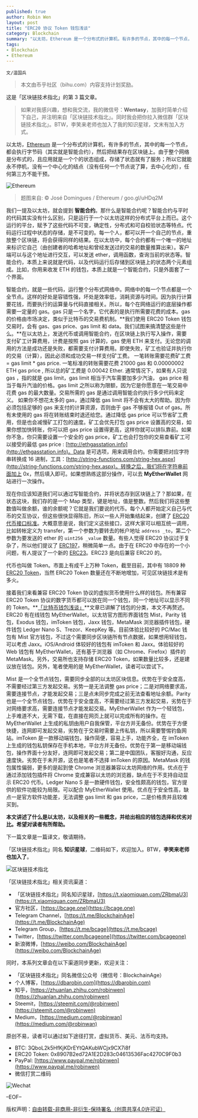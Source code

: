 ```yaml
---
published: true
author: Robin Wen
layout: post
title: "ERC20 协议 Token 钱包浅谈"
category: Blockchain
summary: "以太坊，Ethereum 是一个分布式的计算机，有许多的节点，其中的每一个节点，都会执行字节码（其实就是智能合约），然后把结果存在区块链上。由于整个网络是分布式的，且应用就是一个个的状态组成，存储了状态就有了服务；所以它就能永不停机，没有一个中心化的结点（没有任何一个节点说了算，去中心化的），任何第三方不能干预。本文讲述了什么是以太坊，以及相关的一些概念，并给出相应的钱包选择和优劣对比。希望对读者有所帮助。"
tags:
- Blockchain
- Ethereum
---
```


`文/温国兵`

> 本文由币乎社区（bihu.com）内容支持计划奖励。

这是「区块链技术指北」的第 3 篇文章。

> 如果对我感兴趣，想和我交流，我的微信号：**Wentasy**，加我时简单介绍下自己，并注明来自「区块链技术指北」。同时我会把你拉入微信群「区块链技术指北」。BTW，李笑来老师也加入了我的知识星球，文末有加入方式。

以太坊，[Ethereum](https://www.ethereum.org) 是一个分布式的计算机，有许多的节点，其中的每一个节点，都会执行字节码（其实就是智能合约），然后把结果存在区块链上。由于整个网络是分布式的，且应用就是一个个的状态组成，存储了状态就有了服务；所以它就能永不停机，没有一个中心化的结点（没有任何一个节点说了算，去中心化的），任何第三方不能干预。

![Ethereum](https://i.imgur.com/vW0Z1oB.jpg)

> 题图来自: © José Domingues / Ethereum / goo.gl/uHDq2M

我们一提及以太坊，就会提到 **智能合约**。那什么是智能合约呢？智能合约与平时的代码其实没有什么区别，只是运行于一个以太坊这样的分布式平台上而已。这个运行的平台，赋予了这些代码不可变，确定性，分布式和可自校验状态等特点。代码运行过程中状态的存储，是不可变的。每一个人，都可以开一个自己的节点，重放整个区块链，将会获得同样的结果。在以太坊中，每个合约都有一个唯一的地址来标识它自己（由创建者的哈希地址和曾经发送过的交易的数量推算出来）。客户端可以与这个地址进行交互，可以发送 ether，调用函数，查询当前的状态等。智能合约，本质上来说就是代码，以及代码运行后存储到区块链上的状态两个元素组成。比如，你用来收发 ETH 的钱包，本质上就是一个智能合约，只是外面套了一个界面。

智能合约，就是一些代码，运行整个分布式网络中。网络中的每一个节点都是一个全节点。这样的好处是容错性强，坏处是效率低，消耗资源与时间。因为执行计算要花钱，而要执行的运算量与代码直接相关。所以，每个在网络运行的底层操作都需要一定量的 gas。gas 只是一个名字，它代表的是执行所需要花费的成本。gas 的价格由市场决定，类似于比特币的交易费机制。**我们使用 ERC20 Token 钱包交易时，会有 gas、gas price、gas limit 和 data。我们试图来搞清楚这些是什么。**在以太坊上，发送代币或调用智能合约，在区块链上执行写入操作，需要支付矿工计算费用，计费是按照 gas 计算的，gas 使用 ETH 来支付。无论您的调用的方法是成功还是失败，都需要支付计算费用。即使失败，矿工也验证并执行你的交易（计算），因此必须和成功交易一样支付矿工费。 一笔转账需要花费矿工费 = gas limit * gas price. 一笔标准的转账需要花费 21000 gas 和 0.00000002 ETH gas price , 所以总的矿工费是 0.00042 Ether. 通常情况下，如果有人只说 gas ，指的就是 gas limit，gas limit 相当于汽车需要加多少汽油， gas price 相当于每升汽油的价格。gas limit 之所以称为限额，因为它是你愿意在一笔交易中花费 gas 的最大数量。交易所需的 gas 是通过调用智能合约执行多少代码来定义。 如果你不想花太多的 gas，通过降低 gas limit 将不会有太大的帮助。因为你必须包括足够的 gas 来支付的计算资源，否则由于 gas 不够报错 Out of gas。所有未使用的 gas 将在转账结束时退还给您。通过降低 gas price 可以节省矿工费用，但是也会减慢矿工打包的速度。矿工会优先打包 gas price 设置高的交易，如果你想加快转账，你可以把 gas price 设置得更高，这样你就可以排队靠前。如果你不急，你只需要设置一个安全的 gas price，矿工也会打包你的交易查看矿工可以接受的最低 gas price : [http://ethgasstation.info](http://ethgasstation.info)。Data 是可选项，用来调用合约。你需要把对应字符串转换成 16 进制，工具：[http://string-functions.com/string-hex.aspx](http://string-functions.com/string-hex.aspx)。转换之后，我们将在字符串前面加上 0x，然后填入即可。如果想熟练这部分操作，可以去 **MyEtherWallet** 网站进行一次操作。

现在你应该知道我们可以通过写智能合约，并将状态存到区块链上了？那如果，在状态这块，我们存的是一个 Map 类型，键是地址，值是整数。然后我们将这些整数值叫做余额，谁的余额呢？它就是我们要说的代币。每个人都开始定义自己与代币的交互协议，但这些很快显得陈旧，所以一些人开始集结起来，创建了 [ERC20 代币接口标准](https://github.com/ethereum/EIPs/blob/master/EIPS/eip-20-token-standard.md)。大概意思是说，我们定义这些接口，这样大家可以相互统一调用，比如转帐定义为 transfer，第一个参数为要转去的帐户地址 `address _to`，第二个参数为要发送的 ether 的 `uint256 _value` 数量。有些人觉得 ERC20 协议过于复杂了，所以他们提议了 [ERC197](https://github.com/ethereum/EIPs/issues/179)，稍微简单一点。由于在 ERC20 中存在的一个小问题，有人提议了一个新的 [ERC23](https://github.com/ethereum/EIPs/issues/223)。ERC23 是向后兼容 ERC20 的。

代币也叫做 Token。市面上有成千上万种 Token，截至目前，其中有 18809 种 [ERC20 Token](https://etherscan.io/tokens)，当然 ERC20 Token 数量还在不断地增加，可见区块链技术是有多火。

接着我们来看兼容 ERC20 Token 协议的虚拟货币使用什么样的钱包。所有兼容 ERC20 Token 协议的数字货币都可以放在同一个钱包，同一个地址可以显示不同的 Token。**[「比特币钱包浅谈」](https://dbarobin.com/2017/12/06/blockchain-btc-wallet)**文章已讲解了钱包的分类，本文不再赘述。ERC20 有在线钱包 MyEtherWallet，以太坊官方图形界面钱包 Mist，Parity 钱包，Exodus 钱包，imToken 钱包，Jaxx 钱包，MetaMask 浏览器插件钱包，硬件钱包 Ledger Nano S、Trezor、KeepKey 等。目前体验比较好的 PC/Mac 钱包有 Mist 官方钱包，不过这个需要同步区块链所有节点数据，如果想用轻钱包，可以考虑 Jaxx。iOS/Android 体较好的钱包有 imToken 和 Jaxx。体验较好的 Web 钱包有 MyEtherWallet，还有基于浏览器（如 Chrome、Firefox）插件的 MetaMask。另外，交易所也支持存储 ERC20 Token，如果数量比较多，还是建议放在钱包。另外，笔者使用的是 MyEtherWallet，读者可以尝试下。

Mist 是一个全节点钱包，需要同步全部的以太坊区块信息。优势在于安全度高，不需要经过第三方发起交易。劣势一是无法调整 gas price；二是对网络要求高，需要连接节点，才能发起交易；三是点未同步完成之前无法查看地址余额。Parity 也是一个全节点钱包，优势在于安全度高，不需要经过第三方发起交易，劣势在于对网络要求高，需要连接节点才能发起交易。MyEtherWallet 作为一个轻钱包，上手难道不大，无需下载，在直接在网页上就可以完成所有的操作。在 MyEtherWallet 上生成的私钥由用户自我保管，平台方并无备份。优势在于方便快捷，连网即可发起交易，劣势在于交易时需要上传私钥，所以需要警惕钓鱼网站。imToken 是一款移动端钱包，操作简便，容易上手，功能齐全，在 imToken 上生成的钱包私钥保存在手机本地，平台方并无备份。优势在于第一是移动端钱包，操作界面十分友好，连网即可发起交易；第二是中国团队，客服好沟通，反应速度快。劣势在于未开源，这也是笔者不选择 imToken 的原因。MetaMask 的钱包属性偏弱，更多的是起到使 Chrome 浏览器兼容以太坊网络的作用。优点在于通过添加钱包插件将 Chrome 变成兼容以太坊的浏览器，缺点在于不支持自动显示 ERC20 代币。Ledger Nano S 是一款硬件钱包，安全性颇高的钱包，官方提供的软件功能较为局限。可以配合 MyEtherWallet 使用。优点在于安全性高，缺点一是官方软件功能差，无法调整 gas limit 和 gas price，二是价格贵并且较难买到。

**本文讲述了什么是以太坊，以及相关的一些概念，并给出相应的钱包选择和优劣对比。希望对读者有所帮助。**

下一篇文章是一篇译文，敬请期待。

「区块链技术指北」同名 **知识星球**，二维码如下，欢迎加入。BTW，**李笑来老师也加入了**。

![区块链技术指北](https://i.imgur.com/pQxlDqF.jpg)

「区块链技术指北」相关资讯渠道：

* 「区块链技术指北」同名知识星球，[https://t.xiaomiquan.com/ZRbmaU3](https://t.xiaomiquan.com/ZRbmaU3)
* 官方社区，[https://bcage.one](https://bcage.one)
* Telegram Channel，[https://t.me/BlockchainAge](https://t.me/BlockchainAge)
* Telegram Group，[https://t.me/bcage](https://t.me/bcage)
* Twitter，[https://twitter.com/bcageone](https://twitter.com/bcageone)
* 新浪微博，[https://weibo.com/BlockchainAge](https://weibo.com/BlockchainAge)

同时，本系列文章会在以下渠道同步更新，欢迎关注：

* 「区块链技术指北」同名微信公众号（微信号：BlockchainAge）
* 个人博客，[https://dbarobin.com](https://dbarobin.com)
* 知乎，[https://zhuanlan.zhihu.com/robinwen](https://zhuanlan.zhihu.com/robinwen)
* Steemit，[https://steemit.com/@robinwen](https://steemit.com/@robinwen)
* Medium，[https://medium.com/@robinwan](https://medium.com/@robinwan)

原创不易，读者可以通过如下途径打赏，虚拟货币、美元、法币均支持。

* BTC: 3QboL2k5HfKjKDrEYtQAKubWCjx9CX7i8f
* ERC20 Token: 0x8907B2ed72A1E2D283c04613536Fac4270C9F0b3
* PayPal: [https://www.paypal.me/robinwen](https://www.paypal.me/robinwen)
* 微信打赏二维码

![Wechat](https://i.imgur.com/SzoNl5b.jpg)

–EOF–

版权声明：[自由转载-非商用-非衍生-保持署名（创意共享4.0许可证）](http://creativecommons.org/licenses/by-nc-nd/4.0/deed.zh)